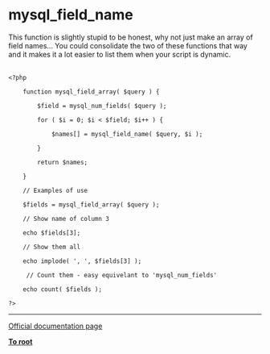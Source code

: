 # mysql_field_name



This function is slightly stupid to be honest, why not just make an array of field names... You could consolidate the two of these functions that way and it makes it a lot easier to list them when your script is dynamic.<br><br>

```
<?php

    function mysql_field_array( $query ) {
    
        $field = mysql_num_fields( $query );
    
        for ( $i = 0; $i < $field; $i++ ) {
        
            $names[] = mysql_field_name( $query, $i );
        
        }
        
        return $names;
    
    }
    
    // Examples of use
    
    $fields = mysql_field_array( $query );
    
    // Show name of column 3
    
    echo $fields[3];
    
    // Show them all
    
    echo implode( ', ', $fields[3] );
    
     // Count them - easy equivelant to 'mysql_num_fields'
    
    echo count( $fields );

?>
```
  

---

[Official documentation page](https://www.php.net/manual/en/function.mysql-field-name.php)

**[To root](/README.md)**